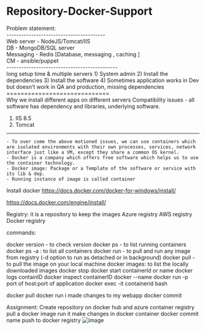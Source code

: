 # Repository-Docker-Support


Problem statement:
<br/>
----------------------------------------<br/>
Web server - NodeJS/Tomcat/IIS<br/>
DB - MongoDB/SQL server<br/>
Messaging - Redis [Database, messaging , caching ]<br/>
CM - ansible/puppet<br/>
---------------------------------------------<br/>
long setup time & multiple servers
	1) System admin 
	2) Install the dependencies
	3) Install the software
	4) Sometimes application works in Dev but doesn't work in QA and production, missing dependencies<br/>
=============================<br/>
Why we install different apps on different servers
Compatibility issues - all software has dependency and libraries, underlying software.
1) IIS 8.5 
2) Tomcat
-----------------------------------------------
	- To over come the above motioned issues, we can use containers which are isolated environments with their own processes, services, network interface just like a VM, except they share a common OS kernel.
	- Docker is a company which offers free software which helps us to use the container technology.
	- Docker image: Package or a Template of the software or service with its lib & dep.
	- Running instance of image is called container
	


	

              
Install docker
https://docs.docker.com/docker-for-windows/install/

https://docs.docker.com/engine/install/

Registry: it is a repository to keep the images
Azure registry
AWS registry
Docker registry

commands:

docker version - to check version
docker ps - to list running containers 
docker ps -a : to list all containers
docker run  - to pull and run any image from registry (-d option to run as detached or in background)
docker pull - to pull the image on your local machine
docker images: to list the locally downloaded images
docker stop
docker start containerId or name
docker logs containID
docker inspect containerID
docker --name
docker run -p port of host:port of application
docker exec -it containerid bash


docker pull
docker run
i made changes to my webapp
docker commit


Assignment:
Create repository on docker hub and azure container registry
pull a docker image
run it
make changes in docker container
docker commit name
push to docker registry
![image](https://user-images.githubusercontent.com/33177826/145703861-659869e5-d04f-4783-8f6e-3e7a917a7e39.png)
